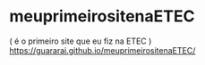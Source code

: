 # meuprimeirositenaETEC
( é o primeiro site que eu fiz na ETEC ) https://guararai.github.io/meuprimeirositenaETEC/
